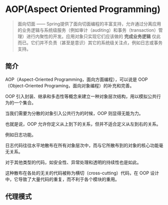 # AOP(Aspect Oriented Programming)

> 面向切面 —— Spring提供了面向切面编程的丰富支持，允许通过分离应用的业务逻辑与系统级服务（例如审计（auditing）和事务（transaction）管理）进行内聚性的开发。应用对象只实现它们应该做的 **完成业务逻辑** 仅此而已。它们并不负责（甚至是意识）其它的系统级关注点，例如日志或事务支持。

## 简介

AOP（Aspect-Oriented Programming，面向方面编程），可以说是 OOP（Object-Oriented Programing，面向对象编程）的补充和完善。

OOP 引入封装、继承和多态性等概念来建立一种对象层次结构，用以模拟公共行为的一个集合。

当我们需要为分散的对象引入公共行为的时候，OOP 则显得无能为力。

也就是说，OOP 允许你定义从上到下的关系，但并不适合定义从左到右的关系。

例如日志功能。

日志代码往往水平地散布在所有对象层次中，而与它所散布到的对象的核心功能毫无关系。

对于其他类型的代码，如安全性、异常处理和透明的持续性也是如此。

这种散布在各处的无关的代码被称为横切（cross-cutting）代码，在 OOP 设计中，它导致了大量代码的重复，而不利于各个模块的重用。

## 代理模式
